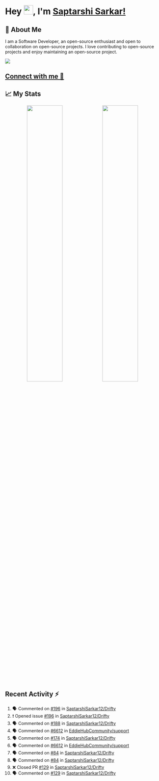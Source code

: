 # Hey <img src="https://github.com/TheDudeThatCode/TheDudeThatCode/blob/master/Assets/Hi.gif" width="30">, I'm [Saptarshi Sarkar!](https://bio.link/saptarshi) 

## 🚀 About Me
I am a Software Developer, an open-source enthusiast and open to collaboration on open-source projects. 
I love contributing to open-source projects and enjoy maintaining an open-source project.

![](https://visitor-badge.laobi.icu/badge?page_id=saptarshisarkar12.saptarshisarkar12)

## [Connect with me 💬](https://bio.link/saptarshi) 

## 📈 My Stats
<p align="center">	
  <img width="48%" src="https://github-readme-stats.vercel.app/api?username=saptarshisarkar12&show_icons=true&theme=tokyonight" />
  <img width="48%" src="https://github-readme-streak-stats.herokuapp.com/?user=saptarshisarkar12&theme=tokyonight" />
</p>

## Recent Activity :zap:
<!--START_SECTION:activity-->
1. 🗣 Commented on [#196](https://github.com/SaptarshiSarkar12/Drifty/issues/196) in [SaptarshiSarkar12/Drifty](https://github.com/SaptarshiSarkar12/Drifty)
2. ❗️ Opened issue [#196](https://github.com/SaptarshiSarkar12/Drifty/issues/196) in [SaptarshiSarkar12/Drifty](https://github.com/SaptarshiSarkar12/Drifty)
3. 🗣 Commented on [#188](https://github.com/SaptarshiSarkar12/Drifty/issues/188) in [SaptarshiSarkar12/Drifty](https://github.com/SaptarshiSarkar12/Drifty)
4. 🗣 Commented on [#6612](https://github.com/EddieHubCommunity/support/issues/6612) in [EddieHubCommunity/support](https://github.com/EddieHubCommunity/support)
5. 🗣 Commented on [#174](https://github.com/SaptarshiSarkar12/Drifty/issues/174) in [SaptarshiSarkar12/Drifty](https://github.com/SaptarshiSarkar12/Drifty)
6. 🗣 Commented on [#6612](https://github.com/EddieHubCommunity/support/issues/6612) in [EddieHubCommunity/support](https://github.com/EddieHubCommunity/support)
7. 🗣 Commented on [#84](https://github.com/SaptarshiSarkar12/Drifty/issues/84) in [SaptarshiSarkar12/Drifty](https://github.com/SaptarshiSarkar12/Drifty)
8. 🗣 Commented on [#84](https://github.com/SaptarshiSarkar12/Drifty/issues/84) in [SaptarshiSarkar12/Drifty](https://github.com/SaptarshiSarkar12/Drifty)
9. ❌ Closed PR [#129](https://github.com/SaptarshiSarkar12/Drifty/pull/129) in [SaptarshiSarkar12/Drifty](https://github.com/SaptarshiSarkar12/Drifty)
10. 🗣 Commented on [#129](https://github.com/SaptarshiSarkar12/Drifty/issues/129) in [SaptarshiSarkar12/Drifty](https://github.com/SaptarshiSarkar12/Drifty)
<!--END_SECTION:activity-->
